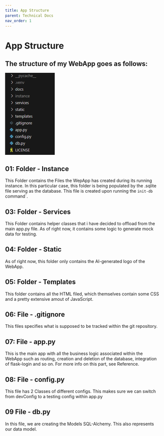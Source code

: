 ```yaml
---
title: App Structure
parent: Technical Docs
nav_order: 1
---
```



# App Structure
## The structure of my WebApp goes as follows:
![register](structure.PNG)

## 01: Folder - Instance 
This Folder contains the Files the WepApp has created during its running instance. 
In this particular case, this folder is being populated by the .sqlite file serving as the database. This file is created upon running the `init-db` command´.

## 03: Folder - Services
This Folder contains helper classes that i have decided to offload from the main app.py file. As of right now, it contains some logic to generate mock data for testing. 

## 04: Folder - Static
As of right now, this folder only contains the AI-generated logo of the WebApp.

## 05: Folder - Templates
This folder contains all the HTML filed, which themselves contain some CSS and a pretty extensive amout of JavaScript. 

## 06: File - .gitignore
This files specifies what is supposed to be tracked within the git repository.

## 07: File - app.py
This is the main app with all the business logic associated within the WebApp such as routing, creation and deletion of the database, integration of flask-login and so on. For more info on this part, see Reference. 

## 08: File - config.py
This file has 2 Classes of different configs. This makes sure we can switch from devConfig to a testing config within app.py

## 09 File - db.py
In this file, we are creating the Models SQL-Alchemy. This also represents our data model. 




